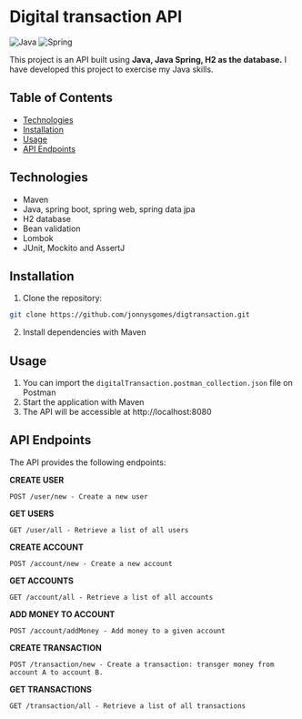 # Digital transaction API

![Java](https://img.shields.io/badge/java-%23ED8B00.svg?style=for-the-badge&logo=openjdk&logoColor=white)
![Spring](https://img.shields.io/badge/spring-%236DB33F.svg?style=for-the-badge&logo=spring&logoColor=white)

This project is an API built using **Java, Java Spring, H2 as the database.** I have developed this project to exercise my Java skills.

## Table of Contents

- [Technologies](#technologies)
- [Installation](#installation)
- [Usage](#usage)
- [API Endpoints](#api-endpoints)

## Technologies

- Maven
- Java, spring boot, spring web, spring data jpa
- H2 database
- Bean validation
- Lombok
- JUnit, Mockito and AssertJ

## Installation

1. Clone the repository:

```bash
git clone https://github.com/jonnysgomes/digtransaction.git
```

2. Install dependencies with Maven

## Usage

1. You can import the `digitalTransaction.postman_collection.json` file on Postman
2. Start the application with Maven
3. The API will be accessible at http://localhost:8080

## API Endpoints
The API provides the following endpoints:

**CREATE USER**
```
POST /user/new - Create a new user
```

**GET USERS**
```
GET /user/all - Retrieve a list of all users
```

**CREATE ACCOUNT**
```
POST /account/new - Create a new account
```

**GET ACCOUNTS**
```
GET /account/all - Retrieve a list of all accounts
```

**ADD MONEY TO ACCOUNT**
```
POST /account/addMoney - Add money to a given account
```

**CREATE TRANSACTION**
```
POST /transaction/new - Create a transaction: transger money from account A to account B. 
```

**GET TRANSACTIONS**
```
GET /transaction/all - Retrieve a list of all transactions
```

